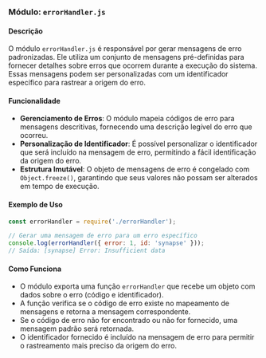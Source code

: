 ### Módulo: `errorHandler.js`

#### Descrição

O módulo `errorHandler.js` é responsável por gerar mensagens de erro padronizadas. Ele utiliza um conjunto de mensagens pré-definidas para fornecer detalhes sobre erros que ocorrem durante a execução do sistema. Essas mensagens podem ser personalizadas com um identificador específico para rastrear a origem do erro.

#### Funcionalidade

- **Gerenciamento de Erros**: O módulo mapeia códigos de erro para mensagens descritivas, fornecendo uma descrição legível do erro que ocorreu.
- **Personalização de Identificador**: É possível personalizar o identificador que será incluído na mensagem de erro, permitindo a fácil identificação da origem do erro.
- **Estrutura Imutável**: O objeto de mensagens de erro é congelado com `Object.freeze()`, garantindo que seus valores não possam ser alterados em tempo de execução.

#### Exemplo de Uso

```js
const errorHandler = require('./errorHandler');

// Gerar uma mensagem de erro para um erro específico
console.log(errorHandler({ error: 1, id: 'synapse' }));
// Saída: [synapse] Error: Insufficient data
```

#### Como Funciona

- O módulo exporta uma função `errorHandler` que recebe um objeto com dados sobre o erro (código e identificador).
- A função verifica se o código de erro existe no mapeamento de mensagens e retorna a mensagem correspondente.
- Se o código de erro não for encontrado ou não for fornecido, uma mensagem padrão será retornada.
- O identificador fornecido é incluído na mensagem de erro para permitir o rastreamento mais preciso da origem do erro.
